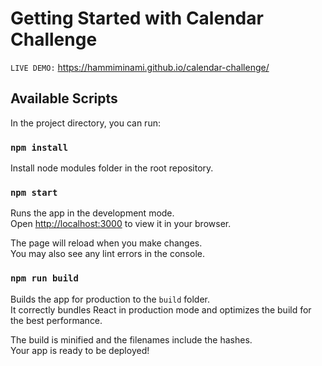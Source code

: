 # Getting Started with Calendar Challenge

`LIVE DEMO:` https://hammiminami.github.io/calendar-challenge/

## Available Scripts

In the project directory, you can run:

### `npm install`
Install node modules folder in the root repository.

### `npm start`

Runs the app in the development mode.\
Open [http://localhost:3000](http://localhost:3000) to view it in your browser.

The page will reload when you make changes.\
You may also see any lint errors in the console.

### `npm run build`

Builds the app for production to the `build` folder.\
It correctly bundles React in production mode and optimizes the build for the best performance.

The build is minified and the filenames include the hashes.\
Your app is ready to be deployed!
